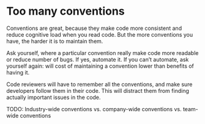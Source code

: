 # Too many conventions

Conventions are great, because they make code more consistent and reduce cognitive load when you read code. But the more conventions you have, the harder it is to maintain them.

Ask yourself, where a particular convention really make code more readable or reduce number of bugs. If yes, automate it. If you can’t automate, ask yourself again: will cost of maintaining a convention lower than benefits of having it.

Code reviewers will have to remember all the conventions, and make sure developers follow them in their code. This will distract them from finding actually important issues in the code.

TODO: Industry-wide conventions vs. company-wide conventions vs. team-wide conventions
